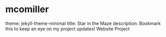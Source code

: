 # mcomiller
theme: jekyll-theme-minimal
title: Star in the Maze
description: Bookmark this to keep an eye on my project updates!
Website Project
